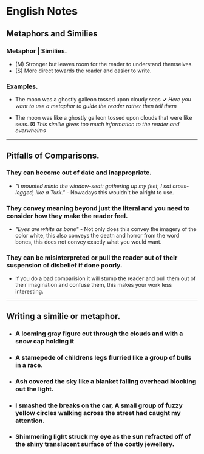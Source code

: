 # English Notes

## Metaphors and Similies

### **Metaphor** | **Similies**.

* (M) Stronger but leaves room for the reader to understand themselves.
* (S) More direct towards the reader and easier to write.

### Examples.

* The moon was a ghostly galleon tossed upon cloudy seas  **✓** *Here you want to use a metaphor to guide the reader rather then tell them*

* The moon was like a ghostly galleon tossed upon clouds that were like seas. **☒** *This similie gives too much information to the reader and overwhelms*

***

## Pitfalls of Comparisons.

### They can become out of date and inappropriate.

* *"I mounted minto the window-seat: gathering up my feet, I sat cross-legged, like a Turk."* - Nowadays this wouldn't be alright to use. 

### They convey meaning beyond just the literal and you need to consider how they make the reader feel.

* *"Eyes are white as bone"* - Not only does this convey the imagery of the color white, this also conveys the death and horror from the word bones, this does not convey exactly what you would want.

### They can be misinterpreted or pull the reader out of their suspension of disbelief if done poorly.

* If you do a bad comparision it will stump the reader and pull them out of their imagination and confuse them, this makes your work less interesting.

***

## Writing a similie or metaphor.

* ### A looming gray figure cut through the clouds and with a snow cap holding it 

* ### A stamepede of childrens legs flurried like a group of bulls in a race.

* ### Ash covered the sky like a blanket falling overhead blocking out the light. 

* ### I smashed the breaks on the car, A small group of fuzzy yellow circles walking across the street had caught my attention.

* ### Shimmering light struck my eye as the sun refracted off of the shiny translucent surface of the costly jewellery.
